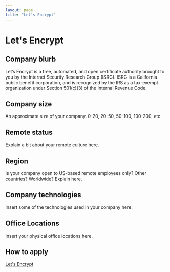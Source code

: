 ```yaml
---
layout: page
title: "Let's Encrypt"
---
```


# Let's Encrypt

## Company blurb

Let’s Encrypt is a free, automated, and open certificate authority brought to you by the Internet Security Research Group (ISRG). ISRG is a California public benefit corporation, and is recognized by the IRS as a tax-exempt organization under Section 501(c)(3) of the Internal Revenue Code.

## Company size

An approximate size of your company. 0-20, 20-50, 50-100, 100-200, etc.

## Remote status

Explain a bit about your remote culture here.

## Region

Is your company open to US-based remote employees only? Other countries? Worldwide? Explain here.

## Company technologies

Insert some of the technologies used in your company here.

## Office Locations

Insert your physical office locations here.

## How to apply

[Let's Encrypt](https://letsencrypt.org/jobs/)
